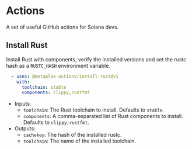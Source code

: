 # Actions

A set of useful GitHub actions for Solana devs.

## Install Rust

Install Rust with components, verify the installed versions and set the rustc hash as a `RUSTC_HASH` environment variable.

```yaml
  - uses: @metaplex-actions/install-rust@v1
    with:
      toolchain: stable
      components: clippy,rustfmt
```

- Inputs:
  - `toolchain`: The Rust toolchain to install. Defaults to `stable`.
  - `components`: A comma-separated list of Rust components to install. Defaults to `clippy,rustfmt`.
- Outputs:
  - `cachekey`: The hash of the installed rustc.
  - `toolchain`: The name of the installed toolchain.
